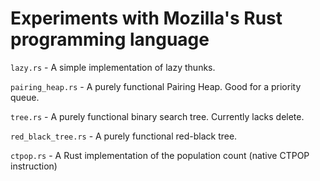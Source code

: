# Experiments with Mozilla's Rust programming language

`lazy.rs` - A simple implementation of lazy thunks.

`pairing_heap.rs` - A purely functional Pairing Heap. Good for a priority queue.

`tree.rs` - A purely functional binary search tree. Currently lacks delete.

`red_black_tree.rs` - A purely functional red-black tree.

`ctpop.rs` - A Rust implementation of the population count (native CTPOP instruction)
